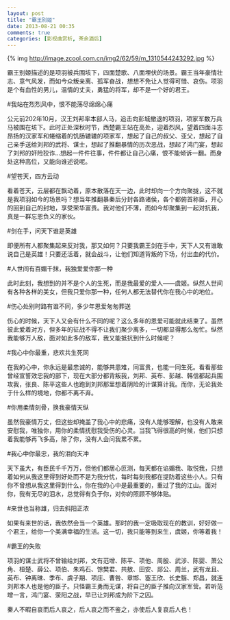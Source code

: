 ```yaml
---
layout: post
title: "霸王别姬"
date: 2013-08-21 00:35
comments: true
categories: [影视曲赏析, 茶余酒后]
---
```


{% img http://image.zcool.com.cn/img2/62/59/m_1310544243292.jpg %}

霸王别姬描述的是项羽被兵围垓下，四面楚歌、八面埋伏的场景。霸王当年豪情壮志、意气风发，而如今众叛亲离、孤军奋战，想想不免让人觉得可惜、哀伤。项羽是个有血性的男儿，温情的丈夫，勇猛的将军，却不是一个好的君王。

<!--more-->

#我站在烈烈风中，恨不能荡尽绵绵心痛 

公元前202年10月，汉王刘邦率本部人马，追击向彭城撤退的项羽，项家军数万兵马被围在垓下。此时正处深秋时节，西楚霸王站在高处，迎着烈风，望着四面斗志昂扬的汉家军和蜷缩着的饥肠辘辘的项家军，想起了自己的叔父、亚父，想起了自己亲手送给刘邦的武将、谋士，想起了推翻暴情的历次恶战，想起了鸿门宴，想起了刘邦的奸险狡诈...想起一件件往事，件件都让自己心痛，恨不能倾诉一翻。而身处这种高位，又能向谁述说呢。


#望苍天，四方云动 

看着苍天，云层都在飘动着，原本散落在天一边，此时却向一个方向聚拢，这不就是我项羽如今的场景吗？想当年推翻暴秦后分封各路诸侯，各个都俯首称臣，开心的回到自己的封地，享受荣华富贵。我对他们不薄，而如今却聚集到一起对抗我，真是一群忘恩负义的家伙。


#剑在手，问天下谁是英雄 

即便所有人都聚集起来反对我，那又如何？只要我霸王剑在手中，天下人又有谁敢说自己是英雄！只要还活着，就会战斗，让他们知道背叛的下场，付出血的代价。


#人世间有百媚千抹，我独爱爱你那一种

此时此刻，我想到的并不是个人的生死，而是我最爱的爱人——虞姬。纵然人世间有各种各样的美女，但我只爱你那一种，任何人都无法替代你在我心中的地位。


#伤心处别时路有谁不同，多少年恩爱匆匆葬送 

伤心的时候，天下人又会有什么不同的呢？这么多年的恩爱可能就此结束了。虽然彼此爱着对方，但多年的征战不得不让我们聚少离多，一切都显得那么匆忙。纵然我能够万人敌，面对如此多的敌军，我又能抵抗到什么时候呢？


#我心中你最重，悲欢共生死同 

在我的心中，你永远是最忠诚的，能够共患难，同富贵，也能一同生死。看看那些曾经宣誓效忠我的部下，现在大部分都背叛我，刘邦、英布、彭越、韩信都起兵围攻我，张良、陈平这些人也跑到刘邦那里想着阴险的计谋算计我。而你，无论我处于什么样的境地，你都不离不弃。


#你用柔情刻骨，换我豪情天纵 

虽然我豪情万丈，但这些却掩盖了我心中的悲痛，没有人能够理解，也没有人敢来安慰我，唯独你，用你的柔情抚慰我受伤的心灵。当我飞得很高的时候，他们只想着我能够再飞多高，除了你，没有人会问我累不累。


#我心中你最忠，我的泪向天冲 

天下虽大，有臣民千千万万，但他们都居心叵测，每天都在谄媚我、取悦我，只想着如何从我这里得到好处而不是为我分忧，每时每刻我都在提防着这些小人。只有你不曾想从我这里得到什么，你在我的心中是最重要的，重过了我的江山。面对你，我有无尽的泪水，总觉得有负于你，对你的照顾不够体贴。


#来世也当称雄，归去斜阳正浓

如果有来世的话，我依然会当一个英雄。那时的我一定吸取现在的教训，好好做一个君王，给你一个美满幸福的生活。这一切，我只能等到来生，虞姬，你等着我！


#霸王的失败

项羽的谋士武将不曾输给刘邦，文有范增、陈平、项他、周殷、武涉、陈婴、萧公角、桓楚、薛公、项伯、朱鸡石、馀樊君、共敖、田安、郯公、周兰，武有龙且、英布、钟离昧、季布、虞子期、项庄、曹咎、章邯、塞王欣、长史翳、郑昌，就连刘邦本人也是他的臣子。只怪霸王勇而无谋，将自己的臣子推向汉家军营。若听范增一言，鸿门宴、荥阳之战，早已让刘邦成为阶下之囚。

秦人不暇自哀而后人哀之，后人哀之而不鉴之，亦使后人复哀后人也！